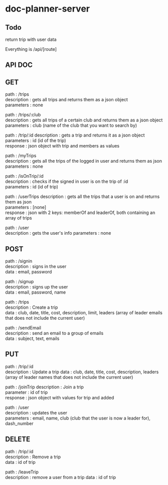 # doc-planner-server


## Todo
return trip with user data  


Everything is /api/[route]
## API DOC
## GET
path : /trips  
description : gets all trips and returns them as a json object  
parameters : none  

path : /trips/:club  
description : gets all trips of a certain club and returns them as a json object  
parameters : club (name of the club that you want to search by)  

path : /trip/:id
description : gets a trip and returns it as a json object  
parameters : id (id of the trip)  
response : json object with trip and members as values

path : /myTrips  
description : gets all the trips of the logged in user and returns them as json  
parameters : none  

path : /isOnTrip/:id  
description : checks if the signed in user is on the trip of :id  
parameters : id (id of trip)  

path : /userTrips
description : gets all the trips that a user is on and returns them as json  
parameters : [none]  
response : json with 2 keys: memberOf and leaderOf, both containing an array of trips

path : /user  
description : gets the user's info 
parameters : none

## POST
path : /signin  
description : signs in the user  
data : email, password  

path : /signup  
description : signs up the user  
data : email, password, name  

path : /trips  
description : Create a trip  
data : club, date, title, cost, description, limit, leaders (array of leader emails that does not include the current user)  

path : /sendEmail  
description : send an email to a group of emails  
data : subject, text, emails  


## PUT
path : /trip/:id  
description : Update a trip
data : club, date, title, cost, description, leaders (array of leader names that does not include the current user)  

path : /joinTrip
description : Join a trip  
parameter : id of trip  
response : json object with values for trip and added

path : /user  
description : updates the user  
parameters : email, name, club (club that the user is now a leader for), dash_number  


## DELETE
path : /trip/:id  
description : Remove a trip  
data : id of trip  

path : /leaveTrip  
description : remove a user from a trip
data : id of trip
